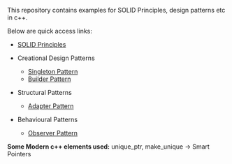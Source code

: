 This repository contains examples for SOLID Principles, design patterns etc in c++.

Below are quick access links:

* [SOLID Principles](https://github.com/hibohra98/LLD/blob/main/SOLID/principles.md)

* Creational Design Patterns
  * [Singleton Pattern](https://github.com/hibohra98/LLD/blob/main/CreationalPatterns/singletonPattern.md)
  * [Builder Pattern](https://github.com/hibohra98/LLD/blob/main/CreationalPatterns/BuilderPattern.md)

* Structural Patterns
  * [Adapter Pattern](https://github.com/hibohra98/LLD/blob/main/StructuralPatterns/adapterpattern.md)

* Behavioural Patterns
  * [Observer Pattern](https://github.com/hibohra98/LLD/blob/main/BehaviouralPatterns/ObserverPattern.md)

**Some Modern c++ elements used:**
unique_ptr, make_unique -> Smart Pointers
